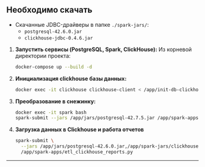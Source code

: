 ## Необходимо скачать
*   Скачанные JDBC-драйверы в папке `./spark-jars/`:
    *   `postgresql-42.6.0.jar`
    *   `clickhouse-jdbc-0.4.6.jar`

1.  **Запустить сервисы (PostgreSQL, Spark, ClickHouse):**
    Из корневой директории проекта:
    ```bash
    docker-compose up --build -d
    ```

2. **Инициализация clickhouse базы данных:**
   ```bash
   docker exec -it clickhouse clickhouse-client < /app/init-db-clickhouse/init-db-clickhouse.sql 
   ```

3.  **Преобразование в снежинку:**
    ```bash
    docker exec -it spark bash
    spark-submit --jars /app/jars/postgresql-42.7.5.jar /app/spark-apps/etl_postgres_star_schema.py
    ```

4.  **Загрузка данных в Clickhouse и работа отчетов**
    ```bash
    spark-submit \
      --jars /app/jars/postgresql-42.6.0.jar,/app/spark-jars/clickhouse-jdbc-0.4.6.jar \
      /app/spark-apps/etl_clickhouse_reports.py
    ```

---

